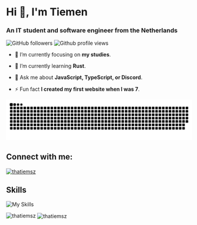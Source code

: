 # Hi 👋, I'm Tiemen
### An IT student and software engineer from the Netherlands

![GitHub followers](https://img.shields.io/github/followers/ThaTiemsz?color=7289da&logo=GitHub&style=for-the-badge)
![Github profile views](https://komarev.com/ghpvc/?username=thatiemsz&label=Profile%20views&color=7289da&style=for-the-badge)

- 🔭 I’m currently focusing on **my studies**.

- 🌱 I’m currently learning **Rust**.

- 💬 Ask me about **JavaScript, TypeScript, or Discord**.

- ⚡ Fun fact **I created my first website when I was 7**.

![Snake animation of GitHub contribution stats](https://raw.githubusercontent.com/ThaTiemsz/ThaTiemsz/output/snake.svg)

## Connect with me:
<p align="left">
  <a href="https://twitter.com/thatiemsz" target="blank">
    <img align="center" src="https://raw.githubusercontent.com/rahuldkjain/github-profile-readme-generator/master/src/images/icons/Social/twitter.svg" alt="thatiemsz" height="30" width="40" />
  </a>
</p>

## Skills
![My Skills](https://skillicons.dev/icons?i=nodejs,javascript,typescript,cs,java,python,php,html,css,sass,react,vuejs,angular,spring,mysql,jquery,redis,postgresql,mongodb,sqlite,git,linux,docker,nginx,express,electron,bootstrap,workers,postman,xd,figma)

<p>
  <img align="left" src="https://github-readme-stats.vercel.app/api/top-langs?username=thatiemsz&show_icons=true&locale=en&layout=compact&theme=radical" alt="thatiemsz" />
  &nbsp;<img align="center" src="https://github-readme-stats.vercel.app/api?username=thatiemsz&show_icons=true&locale=en&theme=radical" alt="thatiemsz" />
</p>
